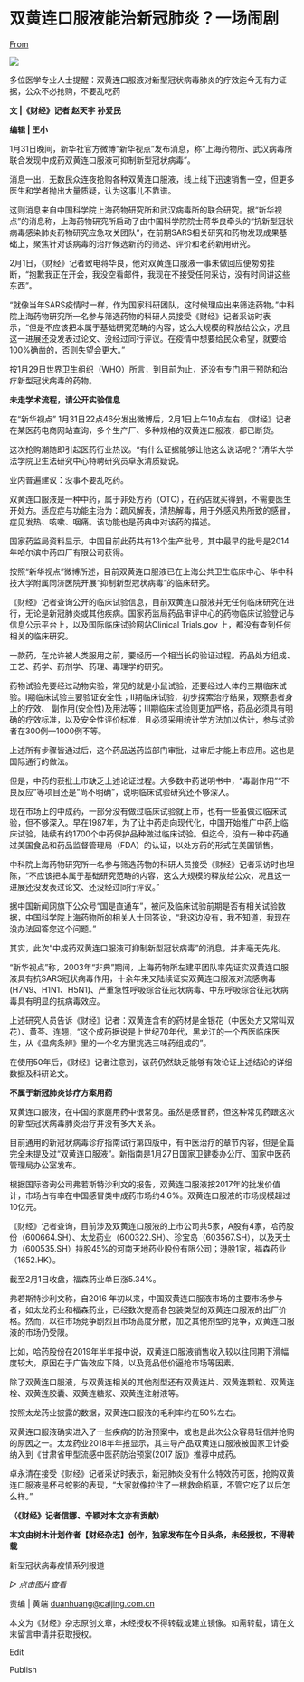 # 双黄连口服液能治新冠肺炎？一场闹剧

[From](https://mp.weixin.qq.com/s/rGMgkgyFifOqKvCd7pkqFA)  

![](https://res.cloudinary.com/dqvsulqdb/image/upload/v1580995614/st4ddcd4qiguuawd5thp.gif)

多位医学专业人士提醒：双黄连口服液对新型冠状病毒肺炎的疗效迄今无有力证据，公众不必抢购，不要乱吃药  

**文 |《财经》记者 赵天宇 孙爱民**

**编辑 | 王小**

1月31日晚间，新华社官方微博“新华视点”发布消息，称“上海药物所、武汉病毒所联合发现中成药双黄连口服液可抑制新型冠状病毒”。

消息一出，无数民众连夜抢购各种双黄连口服液，线上线下迅速销售一空，但更多医生和学者抛出大量质疑，认为这事儿不靠谱。

这则消息来自中国科学院上海药物研究所和武汉病毒所的联合研究。据“新华视点”的消息称，上海药物研究所启动了由中国科学院院士蒋华良牵头的“抗新型冠状病毒感染肺炎药物研究应急攻关团队”，在前期SARS相关研究和药物发现成果基础上，聚焦针对该病毒的治疗候选新药的筛选、评价和老药新用研究。

2月1日，《财经》记者致电蒋华良，他对双黄连口服液一事未做回应便匆匆挂断，“抱歉我正在开会，我没空看邮件，我现在不接受任何采访，没有时间讲这些东西”。

“就像当年SARS疫情时一样，作为国家科研团队，这时候理应出来筛选药物。”中科院上海药物研究所一名参与筛选药物的科研人员接受《财经》记者采访时表示，“但是不应该把本属于基础研究范畴的内容，这么大规模的释放给公众，况且这一进展还没发表过论文、没经过同行评议。在疫情中想要给民众希望，就要给100%确凿的，否则失望会更大。”

按1月29日世界卫生组织（WHO）所言，到目前为止，还没有专门用于预防和治疗新型冠状病毒的药物。

**未走学术流程，请公开实验信息**

在“新华视点” 1月31日22点46分发出微博后，2月1日上午10点左右，《财经》记者在某医药电商网站查询，多个生产厂、多种规格的双黄连口服液，都已断货。

这次抢购潮随即引起医药行业热议。“有什么证据能够让他这么说话呢？”清华大学法学院卫生法研究中心特聘研究员卓永清质疑说。

业内普遍建议：没事不要乱吃药。

双黄连口服液是一种中药，属于非处方药（OTC），在药店就买得到，不需要医生开处方。适应症与功能主治为：疏风解表，清热解毒，用于外感风热所致的感冒，症见发热、咳嗽、咽痛。该功能也是药典中对该药的描述。

国家药监局资料显示，中国目前此药共有13个生产批号，其中最早的批号是2014年哈尔滨中药四厂有限公司获得。

按照“新华视点”微博所述，目前双黄连口服液已在上海公共卫生临床中心、华中科技大学附属同济医院开展“抑制新型冠状病毒”的临床研究。

《财经》记者查询公开的临床试验信息，目前双黄连口服液并无任何临床研究在进行，无论是新冠肺炎或其他疾病。国家药监局药品审评中心的药物临床试验登记与信息公示平台上，以及国际临床试验网站Clinical Trials.gov 上，都没有查到任何相关的临床研究。

一款药，在允许被人类服用之前，要经历一个相当长的验证过程。药品处方组成、工艺、药学、药剂学、药理、毒理学的研究。

药物试验先要经过动物实验，常见的就是小鼠试验，还要经过人体的三期临床试验。Ⅰ期临床试验主要验证安全性；Ⅱ期临床试验，初步探索治疗结果，观察患者身上的疗效、 副作用(安全性)及用法等；Ⅲ期临床试验则更加严格，药品必须具有明确的疗效标准，以及安全性评价标准，且必须采用统计学方法加以估计，参与试验者在300例—1000例不等。

上述所有步骤皆通过后，这个药品送药监部门审批，过审后才能上市应用。这也是国际通行的做法。

但是，中药的获批上市缺乏上述论证过程。大多数中药说明书中，“毒副作用”“不良反应”等项目还是“尚不明确”，说明临床试验研究还不够深入。

现在市场上的中成药，一部分没有做过临床试验就上市，也有一些虽做过临床试验，但不够深入。早在1987年，为了让中药走向现代化，中国开始推广中药上临床试验，陆续有约1700个中药保护品种做过临床试验。但迄今，没有一种中药通过美国食品和药品监督管理局（FDA）的认证，以处方药的形式在美国销售。

中科院上海药物研究所一名参与筛选药物的科研人员接受《财经》记者采访时也坦陈，“不应该把本属于基础研究范畴的内容，这么大规模的释放给公众，况且这一进展还没发表过论文、还没经过同行评议。”

据中国新闻网旗下公众号“国是直通车”，被问及临床试验前期是否有相关试验数据，中国科学院上海药物所的相关人士回答说，“我这边没有，我不知道，我现在没办法回答您这个问题。”

其实，此次“中成药双黄连口服液可抑制新型冠状病毒”的消息，并非毫无先兆。

“新华视点”称，2003年“非典”期间，上海药物所左建平团队率先证实双黄连口服液具有抗SARS冠状病毒作用，十余年来又陆续证实双黄连口服液对流感病毒(H7N9、H1N1、H5N1)、严重急性呼吸综合征冠状病毒、中东呼吸综合征冠状病毒具有明显的抗病毒效应。

上述研究人员告诉《财经》记者：双黄连含有的药材是金银花（中医处方又常叫双花）、黄芩、连翘，“这个成药据说是上世纪70年代，黑龙江的一个西医临床医生，从《温病条辨》里的一个名方里挑选三味药组成的”。

在使用50年后，《财经》记者注意到，该药仍然缺乏能够有效论证上述结论的详细数据及科研论文。

**不属于新冠肺炎诊疗方案用药**

双黄连口服液，在中国的家庭用药中很常见。虽然是感冒药，但这种常见药跟这次的新型冠状病毒肺炎治疗并没有多大关系。

目前通用的新冠状病毒诊疗指南试行第四版中，有中医治疗的章节内容，但是全篇完全未提及过“双黄连口服液”。新指南是1月27日国家卫健委办公厅、国家中医药管理局办公室发布。

根据国际咨询公司弗若斯特沙利文的报告，双黄连口服液按2017年的批发价值计，市场占有率在中国感冒类中成药市场约4.6%。双黄连口服液的市场规模超过10亿元。

《财经》记者查询，目前涉及双黄连口服液的上市公司共5家，A股有4家，哈药股份（600664.SH）、太龙药业（600322.SH）、珍宝岛（603567.SH），以及天士力（600535.SH）持股45%的河南天地药业股份有限公司；港股1家，福森药业（1652.HK）。

截至2月1日收盘，福森药业单日涨5.34%。

弗若斯特沙利文称，自2016 年初以来，中国双黄连口服液市场的主要市场参与者，如太龙药业和福森药业，已经数次提高各包装类型的双黄连口服液的出厂价格。然而，以往市场竞争剧烈且市场高度分散，加之其他剂型的竞争，双黄连口服液的市场仍受限。

比如，哈药股份在2019年半年报中说，双黄连口服液销售收入较以往同期下滑幅度较大，原因在于广告效应下降，以及竞品低价逼抢市场等因素。

除了双黄连口服液，与双黄连相关的其他剂型还有双黄连片、双黄连颗粒、双黄连栓、双黄连胶囊、双黄连糖浆、双黄连注射液等。

按照太龙药业披露的数据，双黄连口服液的毛利率约在50%左右。

双黄连口服液确实进入了一些疾病的防治预案中，或也是此次公众容易轻信并抢购的原因之一。太龙药业2018年年报显示，其主导产品双黄连口服液被国家卫计委纳入到《甘肃省甲型流感中医药防治预案(2017 版)》推荐中成药。

卓永清在接受《财经》记者采访时表示，新冠肺炎没有什么特效药可医，抢购双黄连口服液是杯弓蛇影的表现，“大家就像拉住了一根救命稻草，不管它吃了以后怎么样。”

**（《财经》记者信娜、辛颖对本文亦有贡献）**

**本文由树木计划作者【财经杂志】创作，独家发布在今日头条，未经授权，不得转载**

 新型冠状病毒疫情系列报道  

_▷ 点击图片查看_  

责编 | 黄端 duanhuang@caijing.com.cn

本文为《财经》杂志原创文章，未经授权不得转载或建立镜像。如需转载，请在文末留言申请并获取授权。

Edit

Publish
